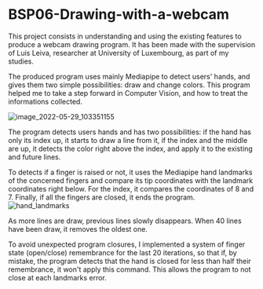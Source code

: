 # BSP06-Drawing-with-a-webcam
This project consists in understanding and using the existing features to produce a webcam drawing program.
It has been made with the supervision of Luis Leiva, researcher at University of Luxembourg, as part of my studies.

The produced program uses mainly Mediapipe to detect users' hands, and gives them two simple possibilities: draw and change colors.
This program helped me to take a step forward in Computer Vision, and how to treat the informations collected.

![image_2022-05-29_103351155](https://user-images.githubusercontent.com/61209679/170859413-5f662fdb-8b7c-4dc0-baed-8b0122b3c74d.png)

The program detects users hands and has two possibilities: if the hand has only its index up, it starts to draw a line from it, if the index and the middle are up, it detects the color right above the index, and apply it to the existing and future lines.

To detects if a finger is raised or not, it uses the Mediapipe hand landmarks of the concerned fingers and compare its tip coordinates with the landmark coordinates right below. For the index, it compares the coordinates of 8 and 7. Finally, if all the fingers are closed, it ends the program.
![hand_landmarks](https://user-images.githubusercontent.com/61209679/170859033-88c92191-c6f4-4582-aac3-45b0998c78be.png)

As more lines are draw, previous lines slowly disappears. When 40 lines have been draw, it removes the oldest one.

To avoid unexpected program closures, I implemented a system of finger state (open/close) remembrance for the last 20 iterations, so that if, by mistake, the program detects that the hand is closed for less than half their remembrance, it won't apply this command. This allows the program to not close at each landmarks error.
